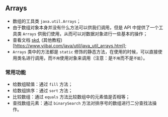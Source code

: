 ## Arrays 
* 数组的工具类 `java.util.Arrays`；
* 由于数组对象本身并没有什么方法可以供我们调用，但是 API 中提供了一个工具类 `Arrays` 供我们使用，从而可以对数据对象进行一些基本的操作；
* 查看文档 [skd](https://docs.oracle.com/javase/7/docs/api/java/util/Arrays.html), (其他教程)[https://www.yiibai.com/java/util/java_util_arrays.html];
* `Arrays` 类中的方法都是 `static` 修饰的静态方法，在使用的时候，可以直接使用类名进行调用，而`不用`使用对象来调用（注意：是`不用`而不是`不能`）。

### 常用功能
* 给数组赋值：通过 `fill` 方法；
* 给数组排序：通过 `sort` 方法；
* 比较数组：通过 `equals` 方法比较数组中的元素值是否相等；
* 查找数组元素：通过 `binarySearch` 方法对排序号的数组进行二分查找法操作。